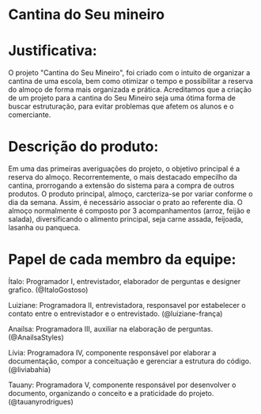 # Cantina do Seu mineiro

# Justificativa:
O projeto "Cantina do Seu Mineiro", foi criado com o intuito de organizar a cantina de uma escola, bem como otimizar o tempo e possibilitar a reserva do almoço de forma mais organizada e prática. 
Acreditamos que a criação de um projeto para a cantina do Seu Mineiro seja uma ótima forma de buscar estruturação, para evitar problemas que afetem os alunos e o comerciante.

# Descrição do produto:
Em uma das primeiras averiguações do projeto, o objetivo principal é a reserva do almoço. Recorrentemente, o mais destacado empecilho da cantina, prorrogando a extensão do sistema para a compra de outros produtos. 
O produto principal, almoço, carcteriza-se por variar conforme o dia da semana. Assim, é necessário associar o prato ao referente dia.
O almoço normalmente é composto por 3 acompanhamentos (arroz, feijão e salada), diversificando o alimento principal, seja carne assada, feijoada, lasanha ou panqueca.

# Papel de cada membro da equipe:
Ítalo: Programador I, entrevistador, elaborador de perguntas e designer grafico. (@ItaloGostoso)

Luiziane: Programadora II, entrevistadora,  responsavel por estabelecer o contato entre o entrevistador e o entrevistado. (@luiziane-frança)

Anailsa: Programadora III, auxiliar na elaboração de perguntas.(@AnailsaStyles)

Lívia: Programadora IV, componente responsável por elaborar a documentação, compor a conceituação e gerenciar a estrutura do código.(@liviabahia)

Tauany: Programadora V, componente responsável por desenvolver o documento, organizando o conceito e a praticidade do projeto. (@tauanyrodrigues)
